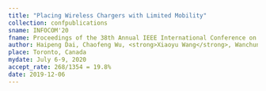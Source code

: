 ```yaml
---
title: "Placing Wireless Chargers with Limited Mobility"
collection: confpublications
sname: INFOCOM'20
fname: Proceedings of the 38th Annual IEEE International Conference on Computer Communications (INFOCOM)
author: Haipeng Dai, Chaofeng Wu, <strong>Xiaoyu Wang</strong>, Wanchun Dou, and Yunhuai Liu
place: Toronto, Canada
mydate: July 6-9, 2020
accept_rate: 268/1354 = 19.8%
date: 2019-12-06
---
```


<!--: 'http://cs.nju.edu.cn/daihp/dh/RULE-INFOCOM2019.pdf'-->
<!--plain: '/files/bib/plainRULE.html'
bibtex: '/files/bib/texRULE.txt'-->